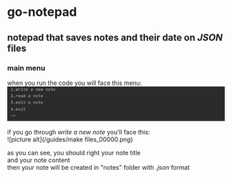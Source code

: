 # go-notepad
## notepad that saves notes and their date on _JSON_ files ##  
### main menu ###  
when you run the code you will face this menu:  
![picture alt](/guides/menu_00000.png)  
  
if you go through _write a new note_ you'll face this:  
![picture alt](/guides/make files_00000.png)  
  
as you can see, you should right your note title  
and your note content  
then your note will be created in "notes" folder with _.json_ format  
